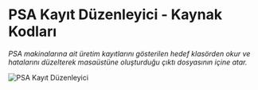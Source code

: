 # PSA Kayıt Düzenleyici - Kaynak Kodları

*PSA makinalarına ait üretim kayıtlarını gösterilen hedef klasörden okur ve hatalarını düzelterek masaüstüne oluşturduğu çıktı dosyasının içine atar.*

![PSA Kayıt Düzenleyici](https://raw.githubusercontent.com/qencezero/PSA-Kayit-Duzenleyici/master/image.png)

